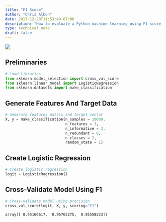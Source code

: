 ```yaml
---
title: "F1 Score"
author: "Chris Albon"
date: 2017-12-20T11:53:49-07:00
description: "How to evaluate a Python machine learning using F1 score."
type: technical_note
draft: false
---
```

<a alt="F1 Score" href="https://machinelearningflashcards.com">
    <img src="/images/machine_learning_flashcards/F1_Score_print.png" class="flashcard center-block">
</a>

## Preliminaries


```python
# Load libraries
from sklearn.model_selection import cross_val_score
from sklearn.linear_model import LogisticRegression
from sklearn.datasets import make_classification
```

## Generate Features And Target Data


```python
# Generate features matrix and target vector
X, y = make_classification(n_samples = 10000,
                           n_features = 3,
                           n_informative = 3,
                           n_redundant = 0,
                           n_classes = 2,
                           random_state = 1)
```

## Create Logistic Regression


```python
# Create logistic regression
logit = LogisticRegression()
```

## Cross-Validate Model Using F1


```python
# Cross-validate model using precision
cross_val_score(logit, X, y, scoring="f1")
```




    array([ 0.95166617,  0.95765275,  0.95558223])


